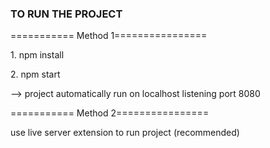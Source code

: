 <h3>TO RUN THE PROJECT</h3>
<p>=========== Method 1================</p>
<p>1. npm install</p>
<p>2. npm start</p>
<p>--> project automatically run on localhost listening port 8080</p>
<p>=========== Method 2================<p>
<p>use live server extension to run project (recommended)</p>

